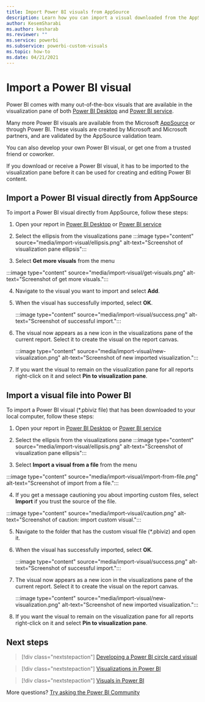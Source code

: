 ```yaml
---
title: Import Power BI visuals from AppSource 
description: Learn how you can import a visual downloaded from the AppSource or elsewhere. 
author: KesemSharabi
ms.author: kesharab
ms.reviewer: ""
ms.service: powerbi
ms.subservice: powerbi-custom-visuals
ms.topic: how-to
ms.date: 04/21/2021
---
```


# Import a Power BI visual

Power BI comes with many out-of-the-box visuals that are available in the visualization pane of both [Power BI Desktop](https://powerbi.microsoft.com/desktop/) and [Power BI service](https://app.powerbi.com).

Many more Power BI visuals are available from the Microsoft [AppSource](https://appsource.microsoft.com/marketplace/apps?product=power-bi-visuals) or through Power BI. These visuals are created by Microsoft and Microsoft partners, and are validated by the AppSource validation team.

You can also develop your own Power BI visual, or get one from a trusted friend or coworker.

If you download or receive a Power BI visual, it has to be imported to the visualization pane before it can be used for creating and editing Power BI content.

## Import a Power BI visual directly from AppSource

To import a Power BI visual directly from AppSource, follow these steps:

1. Open your report in [Power BI Desktop](https://powerbi.microsoft.com/desktop/) or [Power BI service](https://app.powerbi.com)
2. Select the ellipsis from the visualizations pane
 :::image type="content" source="media/import-visual/ellipsis.png" alt-text="Screenshot of visualization pane ellipsis":::

3. Select **Get more visuals** from the menu

  :::image type="content" source="media/import-visual/get-visuals.png" alt-text="Screenshot of get more visuals.":::

4. Navigate to the visual you want to import and select **Add**.
  
5. When the visual has successfully imported, select **OK**.

   :::image type="content" source="media/import-visual/success.png" alt-text="Screenshot of successful import.":::

6. The visual now appears as a new icon in the visualizations pane of the current report. Select it to create the visual on the report canvas.

   :::image type="content" source="media/import-visual/new-visualization.png" alt-text="Screenshot of new imported visualization.":::

7. If you want the visual to remain on the visualization pane for all reports right-click on it and select **Pin to visualization pane**.
  
## Import a visual file into Power BI

To import a Power BI visual (*.pbiviz file) that has been downloaded to your local computer, follow these steps:

1. Open your report in [Power BI Desktop](https://powerbi.microsoft.com/desktop/) or [Power BI service](https://app.powerbi.com)
2. Select the ellipsis from the visualizations pane
 :::image type="content" source="media/import-visual/ellipsis.png" alt-text="Screenshot of visualization pane ellipsis":::

3. Select **Import a  visual from a file** from the menu

  :::image type="content" source="media/import-visual/import-from-file.png" alt-text="Screenshot of import from a file.":::

4. If you get a message cautioning you about importing custom files, select **Import** if you trust the source of the file.

  :::image type="content" source="media/import-visual/caution.png" alt-text="Screenshot of caution: import custom visual.":::
  
5. Navigate to the folder that has the custom visual file (*.pbiviz) and open it.
6. When the visual has successfully imported, select **OK**.

   :::image type="content" source="media/import-visual/success.png" alt-text="Screenshot of successful import.":::

7. The visual now appears as a new icon in the visualizations pane of the current report. Select it to create the visual on the report canvas.

   :::image type="content" source="media/import-visual/new-visualization.png" alt-text="Screenshot of new imported visualization.":::

8. If you want the visual to remain on the visualization pane for all reports right-click on it and select **Pin to visualization pane**.

## Next steps

>[!div class="nextstepaction"]
>[Developing a Power BI circle card visual](develop-circle-card.md)

>[!div class="nextstepaction"]
>[Visualizations in Power BI](../../visuals/power-bi-report-visualizations.md)

>[!div class="nextstepaction"]
>[Visuals in Power BI](power-bi-custom-visuals.md)

More questions? [Try asking the Power BI Community](https://community.powerbi.com/)